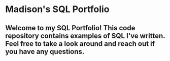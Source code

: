 # Madison's SQL Portfolio
## Welcome to my SQL Portfolio! This code repository contains examples of SQL I've written. Feel free to take a look around and reach out if you have any questions. 
